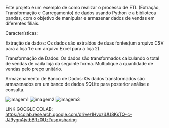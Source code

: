 
Este projeto é um exemplo de como realizar o processo de ETL (Extração, Transformação e Carregamento) de dados usando Python e a biblioteca pandas, com o objetivo de manipular e armazenar dados de vendas em diferentes filiais.

Características:

Extração de dados:
Os dados são extraídos de duas fontes(um arquivo CSV para a loja 1 e um arquivo Excel para a loja 2).

Transformação de Dados:
Os dados são transformados calculando o total de vendas de cada loja da seguinte forma. Multiplique a quantidade de vendas pelo preço unitário.

Armazenamento de Banco de Dados:
Os dados transformados são armazenados em um banco de dados SQLite para posterior análise e consulta.


![imagem1](https://github.com/DevAvoluzo/ETL---PYTHON/assets/164108106/6a4c539e-0c5e-4972-b71c-83f486e928d8)
![imagem2](https://github.com/DevAvoluzo/ETL---PYTHON/assets/164108106/01b311c2-a4c5-4018-8bd6-f0b991fcbb9e)
![imagem3](https://github.com/DevAvoluzo/ETL---PYTHON/assets/164108106/36831239-2b5d-4ead-9533-717a14c06aa1)





LINK GOOGLE COLAB:
https://colab.research.google.com/drive/1HvoziUU8KsTQ-c-JJ9ygnAjvtbBRz0Uz?usp=sharing
